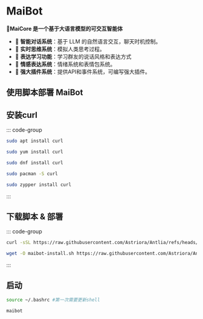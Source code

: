 #  MaiBot
**🍔MaiCore 是一个基于大语言模型的可交互智能体**

- 💭 **智能对话系统**：基于 LLM 的自然语言交互，聊天时机控制。
- 🤔 **实时思维系统**：模拟人类思考过程。
- 🧠 **表达学习功能**：学习群友的说话风格和表达方式
- 💝 **情感表达系统**：情绪系统和表情包系统。
- 🔌 **强大插件系统**：提供API和事件系统，可编写强大插件。


## 使用脚本部署 MaiBot

## 安装curl

::: code-group

```bash [apt]
sudo apt install curl
```

```bash [yum]
sudo yum install curl
```

```bash [dnf]
sudo dnf install curl
```

```bash [pacman]
sudo pacman -S curl
```

```bash [zypper]
sudo zypper install curl
```

:::

## 下载脚本 & 部署

::: code-group

```bash [方法一]
curl -sSL https://raw.githubusercontent.com/Astriora/Antlia/refs/heads/main/Script/MaiBot/MaiBot-install.sh | bash
```

```bash [方法二]
wget -O maibot-install.sh https://raw.githubusercontent.com/Astriora/Antlia/refs/heads/main/Script/MaiBot/MaiBot-install.sh && bash Antlia.sh
```

:::

## 启动
```bash
source ~/.bashrc #第一次需要更新shell
```
```bash
maibot
```